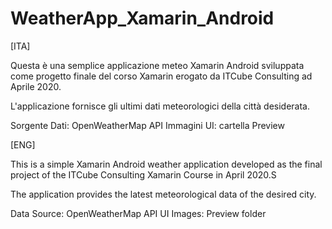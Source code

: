 # WeatherApp_Xamarin_Android

[ITA]

Questa è una semplice applicazione meteo Xamarin Android 
sviluppata come progetto finale del corso Xamarin erogato da ITCube Consulting ad Aprile 2020.

L'applicazione fornisce gli ultimi dati meteorologici della città desiderata.

Sorgente Dati: OpenWeatherMap API
Immagini UI: cartella Preview

[ENG]

This is a simple Xamarin Android weather application
developed as the final project of the ITCube Consulting Xamarin Course in April 2020.S

The application provides the latest meteorological data of the desired city.

Data Source: OpenWeatherMap API
UI Images: Preview folder






